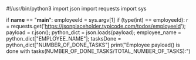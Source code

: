 #!/usr/bin/python3
import json
import requests
import sys

if __name__ == "__main__":
    employeeId = sys.argv[1]
    if (type(int) == employeeId):
        r = requests.get('https://jsonplaceholder.typicode.com/todos/employeeId');
		payload = r.json();
		python_dict = json.loads(payload);
		employee_name = python_dict["EMPLOYEE_NAME"];
		tasksDone = python_dict["NUMBER_OF_DONE_TASKS"]
		print("Employee payload() is done with tasks(NUMBER_OF_DONE_TASKS/TOTAL_NUMBER_OF_TASKS):")
